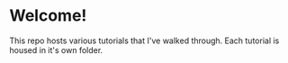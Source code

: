 # Welcome!

This repo hosts various tutorials that I've walked through. Each tutorial is housed in it's own folder.